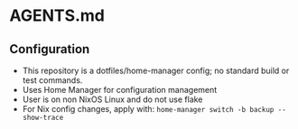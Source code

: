 # AGENTS.md

## Configuration

- This repository is a dotfiles/home-manager config; no standard build or test commands.
- Uses Home Manager for configuration management
- User is on non NixOS Linux and do not use flake
- For Nix config changes, apply with: `home-manager switch -b backup --show-trace`
